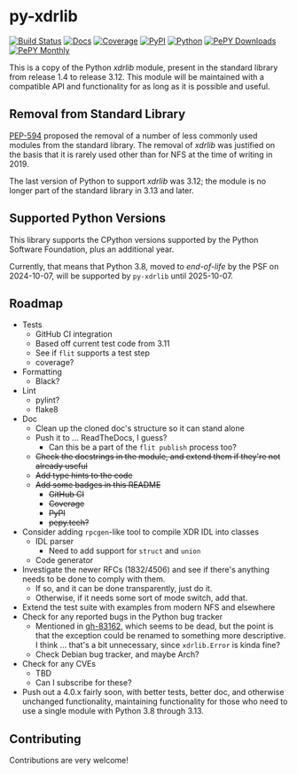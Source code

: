# py-xdrlib

[![Build Status](https://github.com/da4089/py-xdrlib/actions/workflows/build.yml/badge.svg?event=push)](https://github.com/da4089/py-xdrlib/actions/workflows/build.yml)
[![Docs](https://readthedocs.org/projects/py-xdrlib/badge/?version=latest)](http://py-xdrlib.readthedocs.io/en/latest/)
[![Coverage](https://coveralls.io/repos/github/da4089/py-xdrlib/badge.svg?branch=main)](https://coveralls.io/github/da4089/py-xdrlib?branch=main)
[![PyPI](https://img.shields.io/pypi/v/py-xdrlib.svg)](https://pypi.python.org/pypi/py-xdrlib)
[![Python](https://img.shields.io/pypi/pyversions/py-xdrlib.svg)](https://pypi.python.org/pypi/py-xdrlib)
[![PePY Downloads](https://pepy.tech/badge/py-xdrlib)](https://pepy.tech/project/py-xdrlib)
[![PePY Monthly](https://pepy.tech/badge/py-xdrlib/month)](https://pepy.tech/project/py-xdrlib)

This is a copy of the Python _xdrlib_ module, present in the standard
library from release 1.4 to release 3.12.  This module will be maintained
with a compatible API and functionality for as long as it is possible 
and useful.

## Removal from Standard Library

[PEP-594](https://peps.python.org/pep-0594/#xdrlib) proposed the
removal of a number of less commonly used modules from the standard
library.  The removal of _xdrlib_ was justified on the basis that it
is rarely used other than for NFS at the time of writing in 2019.

The last version of Python to support _xdrlib_ was 3.12; the module is
no longer part of the standard library in 3.13 and later.

## Supported Python Versions

This library supports the CPython versions supported by the Python
Software Foundation, plus an additional year.

Currently, that means that Python 3.8, moved to _end-of-life_ by the PSF
on 2024-10-07, will be supported by `py-xdrlib` until 2025-10-07.

## Roadmap

* Tests
  * GitHub CI integration
  * Based off current test code from 3.11
  * See if `flit` supports a test step
  * coverage?
* Formatting
  * Black?
* Lint
  * pylint?
  * flake8
* Doc
  * Clean up the cloned doc's structure so it can stand alone
  * Push it to ... ReadTheDocs, I guess?
    * Can this be a part of the `flit publish` process too?
  * ~~Check the docstrings in the module, and extend them if they're not
    already useful~~
  * ~~Add type hints to the code~~
  * ~~Add some badges in this README~~
    * ~~GitHub CI~~
    * ~~Coverage~~
    * ~~PyPI~~
    * ~~pepy.tech?~~
* Consider adding `rpcgen`-like tool to compile XDR IDL into classes
  * IDL parser
    * Need to add support for `struct` and `union`
  * Code generator
* Investigate the newer RFCs (1832/4506) and see if there's anything
  needs to be done to comply with them.
  * If so, and it can be done transparently, just do it.
  * Otherwise, if it needs some sort of mode switch, add that.
* Extend the test suite with examples from modern NFS and elsewhere
* Check for any reported bugs in the Python bug tracker
  * Mentioned in
    [gh-83162](https://github.com/python/cpython/issues/83162), which
    seems to be dead, but the point is that the exception could be
    renamed to something more descriptive.  I think ... that's a bit
    unnecessary, since `xdrlib.Error` is kinda fine?
  * Check Debian bug tracker, and maybe Arch?
* Check for any CVEs
  * TBD
  * Can I subscribe for these?
* Push out a 4.0.x fairly soon, with better tests, better doc, and
  otherwise unchanged functionality, maintaining functionality for those 
  who need to use a single module with Python 3.8 through 3.13.

## Contributing

Contributions are very welcome!
